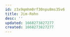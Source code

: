 ```yaml
---
id: z3x9qmhm0rf30npu8ms35v6
title: Jim-Rohn
desc: ''
updated: 1668273827277
created: 1668273827277
---
```

